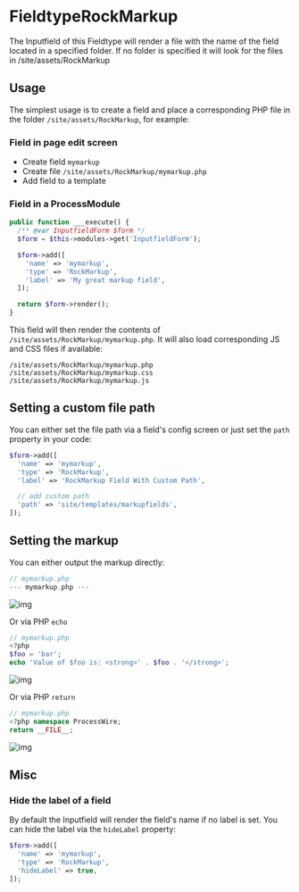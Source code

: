 # FieldtypeRockMarkup

The Inputfield of this Fieldtype will render a file with the name of the field located in a specified folder. If no folder is specified it will look for the files in /site/assets/RockMarkup

## Usage

The simplest usage is to create a field and place a corresponding PHP file in the folder `/site/assets/RockMarkup`, for example:

### Field in page edit screen

* Create field `mymarkup`
* Create file `/site/assets/RockMarkup/mymarkup.php`
* Add field to a template

### Field in a ProcessModule

```php
public function ___execute() {
  /** @var InputfieldForm $form */
  $form = $this->modules->get('InputfieldForm');

  $form->add([
    'name' => 'mymarkup',
    'type' => 'RockMarkup',
    'label' => 'My great markup field',
  ]);

  return $form->render();
}
```

This field will then render the contents of `/site/assets/RockMarkup/mymarkup.php`. It will also load corresponding JS and CSS files if available:

```
/site/assets/RockMarkup/mymarkup.php
/site/assets/RockMarkup/mymarkup.css
/site/assets/RockMarkup/mymarkup.js
```

## Setting a custom file path

You can either set the file path via a field's config screen or just set the `path` property in your code:

```php
$form->add([
  'name' => 'mymarkup',
  'type' => 'RockMarkup',
  'label' => 'RockMarkup Field With Custom Path',

  // add custom path
  'path' => 'site/templates/markupfields',
]);
```

## Setting the markup

You can either output the markup directly:

```php
// mymarkup.php
--- mymarkup.php ---
```
![img](https://i.imgur.com/MucL1Gt.png)

Or via PHP `echo`

```php
// mymarkup.php
<?php
$foo = 'bar';
echo 'Value of $foo is: <strong>' . $foo . '</strong>';
```
![img](https://i.imgur.com/u8289ag.png)

Or via PHP `return`

```php
// mymarkup.php
<?php namespace ProcessWire;
return __FILE__;
```
![img](https://i.imgur.com/4zAYCy2.png)


## Misc

### Hide the label of a field

By default the Inputfield will render the field's name if no label is set. You can hide the label via the `hideLabel` property:

```php
$form->add([
  'name' => 'mymarkup',
  'type' => 'RockMarkup',
  'hideLabel' => true,
]);
```
